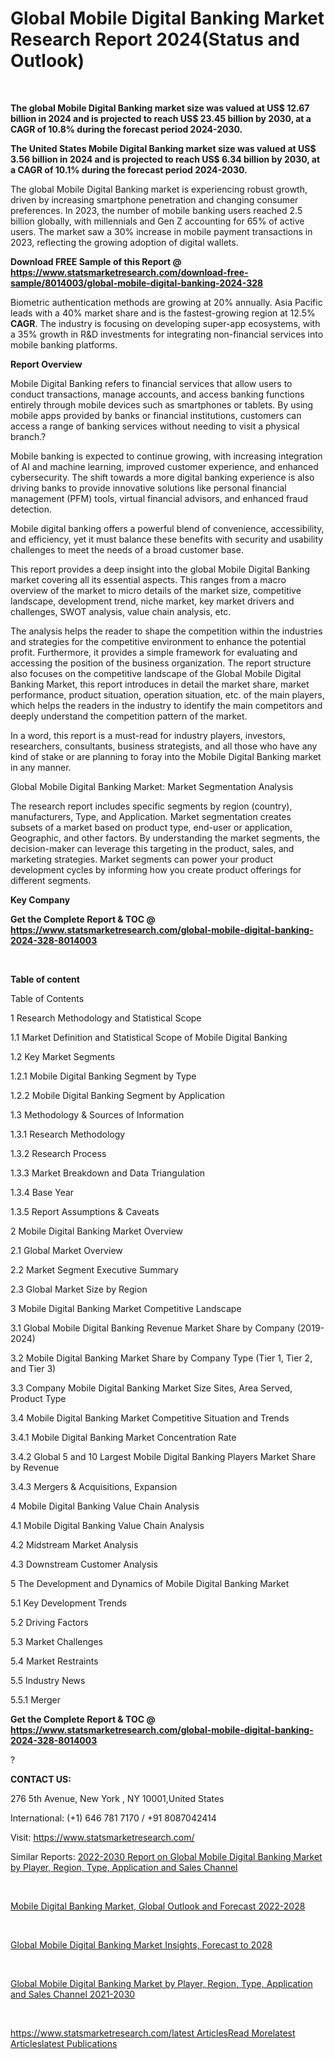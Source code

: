 <h1>Global Mobile Digital Banking Market Research Report 2024(Status and Outlook)</h1><br/><p><strong>The global Mobile Digital Banking market size was valued at US$ 12.67 billion in 2024 and is projected to reach US$ 23.45 billion by 2030, at a <strong>CAGR</strong> of 10.8% during the forecast period 2024-2030.</strong></p>
 
 
 
 <p><strong>The United States Mobile Digital Banking market size was valued at US$ 3.56 billion in 2024 and is projected to reach US$ 6.34 billion by 2030, at a <strong>CAGR</strong> of 10.1% during the forecast period 2024-2030.</strong></p>
 
 
 
 <p>The global Mobile Digital Banking market is experiencing robust growth, driven by increasing smartphone penetration and changing consumer preferences. In 2023, the number of mobile banking users reached 2.5 billion globally, with millennials and Gen Z accounting for 65% of active users. The market saw a 30% increase in mobile payment transactions in 2023, reflecting the growing adoption of digital wallets.</p>
 
 
 
 <p><strong>Download FREE Sample of this Report @ <a href="https://www.statsmarketresearch.com/download-free-sample/8014003/global-mobile-digital-banking-2024-328">https://www.statsmarketresearch.com/download-free-sample/8014003/global-mobile-digital-banking-2024-328</a></strong></p>
 
 
 
 <p>Biometric authentication methods are growing at 20% annually. Asia Pacific leads with a 40% market share and is the fastest-growing region at 12.5% <strong>CAGR</strong>. The industry is focusing on developing super-app ecosystems, with a 35% growth in R&D investments for integrating non-financial services into mobile banking platforms.</p>
 
 
 
 <p><strong>Report Overview</strong></p>
 
 
 
 <p>Mobile Digital Banking refers to financial services that allow users to conduct transactions, manage accounts, and access banking functions entirely through mobile devices such as smartphones or tablets. By using mobile apps provided by banks or financial institutions, customers can access a range of banking services without needing to visit a physical branch.? </p>
 
 
 
 <p>Mobile banking is expected to continue growing, with increasing integration of AI and machine learning, improved customer experience, and enhanced cybersecurity. The shift towards a more digital banking experience is also driving banks to provide innovative solutions like personal financial management (PFM) tools, virtual financial advisors, and enhanced fraud detection.</p>
 
 
 
 <p>Mobile digital banking offers a powerful blend of convenience, accessibility, and efficiency, yet it must balance these benefits with security and usability challenges to meet the needs of a broad customer base.</p>
 
 
 
 <p>This report provides a deep insight into the global Mobile Digital Banking market covering all its essential aspects. This ranges from a macro overview of the market to micro details of the market size, competitive landscape, development trend, niche market, key market drivers and challenges, SWOT analysis, value chain analysis, etc.</p>
 
 
 
 <p>The analysis helps the reader to shape the competition within the industries and strategies for the competitive environment to enhance the potential profit. Furthermore, it provides a simple framework for evaluating and accessing the position of the business organization. The report structure also focuses on the competitive landscape of the Global Mobile Digital Banking Market, this report introduces in detail the market share, market performance, product situation, operation situation, etc. of the main players, which helps the readers in the industry to identify the main competitors and deeply understand the competition pattern of the market.</p>
 
 
 
 <p>In a word, this report is a must-read for industry players, investors, researchers, consultants, business strategists, and all those who have any kind of stake or are planning to foray into the Mobile Digital Banking market in any manner.</p>
 
 
 
 <p>Global Mobile Digital Banking Market: Market Segmentation Analysis</p>
 
 
 
 <p>The research report includes specific segments by region (country), manufacturers, Type, and Application. Market segmentation creates subsets of a market based on product type, end-user or application, Geographic, and other factors. By understanding the market segments, the decision-maker can leverage this targeting in the product, sales, and marketing strategies. Market segments can power your product development cycles by informing how you create product offerings for different segments.</p>
 
 
 
 <p><strong>Key Company</strong></p>
 
 
 
 <div><b>Get the Complete Report & TOC @ <a href="https://www.statsmarketresearch.com/global-mobile-digital-banking-2024-328-8014003">https://www.statsmarketresearch.com/global-mobile-digital-banking-2024-328-8014003</a></b></div>
 
 
 
 <p><br />
 
 <b>Table of content</b></p>
 
 
 
 <p>Table of Contents<br />
 
 1 Research Methodology and Statistical Scope<br />
 
 1.1 Market Definition and Statistical Scope of Mobile Digital Banking<br />
 
 1.2 Key Market Segments<br />
 
 1.2.1 Mobile Digital Banking Segment by Type<br />
 
 1.2.2 Mobile Digital Banking Segment by Application<br />
 
 1.3 Methodology & Sources of Information<br />
 
 1.3.1 Research Methodology<br />
 
 1.3.2 Research Process<br />
 
 1.3.3 Market Breakdown and Data Triangulation<br />
 
 1.3.4 Base Year<br />
 
 1.3.5 Report Assumptions & Caveats<br />
 
 2 Mobile Digital Banking Market Overview<br />
 
 2.1 Global Market Overview<br />
 
 2.2 Market Segment Executive Summary<br />
 
 2.3 Global Market Size by Region<br />
 
 3 Mobile Digital Banking Market Competitive Landscape<br />
 
 3.1 Global Mobile Digital Banking Revenue Market Share by Company (2019-2024)<br />
 
 3.2 Mobile Digital Banking Market Share by Company Type (Tier 1, Tier 2, and Tier 3)<br />
 
 3.3 Company Mobile Digital Banking Market Size Sites, Area Served, Product Type<br />
 
 3.4 Mobile Digital Banking Market Competitive Situation and Trends<br />
 
 3.4.1 Mobile Digital Banking Market Concentration Rate<br />
 
 3.4.2 Global 5 and 10 Largest Mobile Digital Banking Players Market Share by Revenue<br />
 
 3.4.3 Mergers & Acquisitions, Expansion<br />
 
 4 Mobile Digital Banking Value Chain Analysis<br />
 
 4.1 Mobile Digital Banking Value Chain Analysis<br />
 
 4.2 Midstream Market Analysis<br />
 
 4.3 Downstream Customer Analysis<br />
 
 5 The Development and Dynamics of Mobile Digital Banking Market<br />
 
 5.1 Key Development Trends<br />
 
 5.2 Driving Factors<br />
 
 5.3 Market Challenges<br />
 
 5.4 Market Restraints<br />
 
 5.5 Industry News<br />
 
 5.5.1 Merger</p>
 
 
 
 <div><b>Get the Complete Report & TOC @ <a href="https://www.statsmarketresearch.com/global-mobile-digital-banking-2024-328-8014003">https://www.statsmarketresearch.com/global-mobile-digital-banking-2024-328-8014003</a></b></div>
 
 
 
 <p>? </p>
 
 
 
 <p><b>CONTACT US:</b><br />
 
 276 5th Avenue, New York , NY 10001,United States<br />
 
 International: (+1) 646 781 7170 / +91 8087042414<br />
 
 Visit: <a href="https://www.statsmarketresearch.com/">https://www.statsmarketresearch.com/</a><br />
 
 Similar Reports: <a href="https://www.statsmarketresearch.com/global-mobile-digital-banking-2024-328-8014003">2022-2030 Report on Global Mobile Digital Banking Market by Player, Region, Type, Application and Sales Channel</a><br />
 
 <br />
 
 <a href="https://www.statsmarketresearch.com/global-mobile-digital-banking-2024-328-8014003">Mobile Digital Banking Market, Global Outlook and Forecast 2022-2028</a><br />
 
 <br />
 
 <a href="https://www.statsmarketresearch.com/global-mobile-digital-banking-2024-328-8014003">Global Mobile Digital Banking Market Insights, Forecast to 2028</a><br />
 
 <br />
 
 <a href="https://www.statsmarketresearch.com/global-mobile-digital-banking-2024-328-8014003">Global Mobile Digital Banking Market by Player, Region, Type, Application and Sales Channel 2021-2030</a><br />
 
 <br />
 
 <a href="https://gyeongbokgung.com">https://www.statsmarketresearch.com/</a><a href="https://hallyeomaritime.com">latest Articles</a><a href="https://jingwansa.com">Read More</a><a href="https://nguoiviet.jp/">latest Articles</a><a href="https://www.intelmarketresearch.com/">latest Publications</a></p>